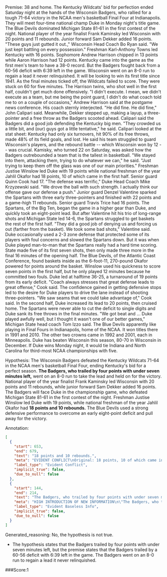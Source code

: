 
Premise:
38 and home. The Kentucky Wildcats' bid for perfection ended Saturday night at the hands of the Wisconsin Badgers, who rallied for a tough 71-64 victory in the NCAA men's basketball Final Four at Indianapolis. They will meet four-time national champ Duke in Monday night's title game. The Blue Devils dominated Michigan State 81-61 in the first contest of the night. National player of the year finalist Frank Kaminsky led Wisconsin with 20 points and 11 rebounds. Junior forward Sam Dekker added 16 points. "These guys just gutted it out.," Wisconsin Head Coach Bo Ryan said. "We just kept battling on every possession." Freshman Karl-Anthony Towns led Kentucky with 16 points. Sophomore Andrew Harrison chipped in 13 points while Aaron Harrison had 12 points. Kentucky came into the game as the first men's team to have a 38-0 record. But the Badgers fought back from a 60-56 deficit with 6:39 left in the game. Wisconsin went on an 8-0 run to regain a lead it never relinquished. It will be looking to win its first title since 1941. As the final minutes ticked off, the Wildcats failed to score. They were stuck on 60 for five minutes. The Harrison twins, who shot well in the first half, couldn't get much done offensively. "I didn't execute. I mean, we didn't execute as a team, but me being the point guard, I didn't do what coach told me to on a couple of occasions," Andrew Harrison said at the postgame news conference. His coach sternly interjected. "He did fine. He did fine," John Calipari said. Meanwhile, Dekker stepped up, making a layup, a three-pointer and a free throw as the Badgers scooted ahead. Calipari said the Badgers did a good job defending the Kentucky big men. "They crowded us a little bit, and (our) guys got a little tentative," he said. Calipari looked at the stat sheet: Kentucky had only six turnovers, hit 90% of its free throws, made 48% of its field goals, and lost. He said his team struggled to guard Wisconsin's players, and the rebound battle -- which Wisconsin won by 12 -- was crucial. Kamisky, who turned 22 on Saturday, was asked how the Badgers outrebounded a team that is the tallest in basketball. "We stayed into them, attacking them, trying to do whatever we can," he said. "Just trying to keep them off the glass was one of our main priorities." Freshman Justise Winslow led Duke with 19 points while national freshman of the year Jahlil Okafor had 18 points, 10 of which came in the first half. Senior guard Quinn Cook had 17. "The defense was terrific," Duke Head Coach Mike Krzyzewski said. "We drove the ball with such strength. I actually think our offense gave our defense a push." Junior guard Denzel Valentine sparked the Spartans with three early three-pointers and finished with 22 points and a game-high 11 rebounds. Senior guard Travis Trice had 16 points. The Spartans, of the Big Ten, began the game in a higher gear than Duke, and quickly took an eight-point lead. But after Valentine hit his trio of long-range shots and Michigan State led 14-6, the Spartans struggled to get baskets the rest of the first half. "They did a good job of denying us and forcing us out (farther from the basket). We took some bad shots," Valentine said. Duke occasionally used a 2-3 zone defense that protected some of its players with foul concerns and slowed the Spartans down. But it was when Duke played man-to-man that the Spartans really had a hard time scoring. State made five of its first seven shots, then only made three more in the final 16 minutes of the opening half. The Blue Devils, of the Atlantic Coast Conference, found baskets inside as the 6-foot-11, 270-pound Okafor powered for points around the basket. Winslow used his quickness to score seven points in the first half, but he only played 12 minutes because he committed two fouls. Duke led at halftime 36-25, a turnaround of 19 points from its early deficit. "Coach always stresses that great defense leads to great offense," Cook said. The confidence gained in getting defensive stops led to the desire for Duke players to drive the lane instead of shooting three-pointers. "We saw seams that we could take advantage of," Cook said. In the second half, Duke increased its lead to 20 points, then cruised home. The Spartans were never able to cut the deficit to single digits and Duke sank its free throws in the final minutes. "We got beat and ...  Duke played awfully well, but I thought it wasn't one of our better games," Michigan State head coach Tom Izzo said. The Blue Devils apparently like playing in Final Fours in Indianapolis, home of the NCAA. It won titles there in 1991 and 2010. The other two crowns came in 1992 and 2001, each in Minneapolis. Duke has beaten Wisconsin this season, 80-70 in Wisconsin in December. If Duke wins Monday night, it would tie Indiana and North Carolina for third-most NCAA championships with five.


Hypothesis:
The Wisconsin Badgers defeated the Kentucky Wildcats 71-64 in the NCAA men's basketball Final Four, ending Kentucky's bid for a perfect season. **The Badgers, who trailed by four points with under seven minutes left,** went on an 8-0 run to take the lead and held on for the victory. National player of the year finalist Frank Kaminsky led Wisconsin with 20 points and 11 rebounds, while junior forward Sam Dekker added 16 points. The Badgers will face Duke in the championship game, who defeated Michigan State 81-61 in the first contest of the night. Freshman Justise Winslow led Duke with 19 points, while national freshman of the year Jahlil Okafor had **18 points and 10 rebounds.** The Blue Devils used a strong defensive performance to overcome an early eight-point deficit and pull away for the victory.

Annotation:
```json
[
  {
    "start": 653,
    "end": 679,
    "text": "18 points and 10 rebounds.",
    "meta": "EVIDENT CONFLICT\nOriginal: 18 points, 10 of which came in the first half\nGenerated: 18 points and 10 rebounds",
    "label_type": "Evident Conflict",
    "implicit_true": false,
    "due_to_null": false
  },
  {
    "start": 144,
    "end": 214,
    "text": "The Badgers, who trailed by four points with under seven minutes left,",
    "meta": "HIGH INTRODUCTION OF NEW INFORMATION\n\"The Badgers, who trailed by four points with under seven minutes left,\" was not mentioned in the source content",
    "label_type": "Evident Baseless Info",
    "implicit_true": false,
    "due_to_null": false
  }
]
```

Generated_reasoning:
No, the hypothesis is not true. 
- The hypothesis states that the Badgers trailed by four points with under seven minutes left, but the premise states that the Badgers trailed by a 60-56 deficit with 6:39 left in the game. The Badgers went on an 8-0 run to regain a lead it never relinquished.

###Score:1
